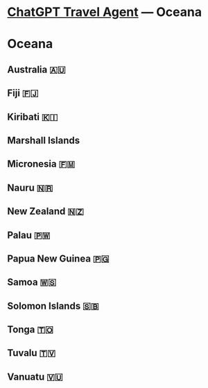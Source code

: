 # [ChatGPT Travel Agent](https://chat.openai.com/) — Oceana 
# Oceana 
## Australia 🇦🇺 
## Fiji 🇫🇯 
## Kiribati 🇰🇮 
## Marshall Islands
## Micronesia 🇫🇲 
## Nauru 🇳🇷 
## New Zealand 🇳🇿 
## Palau 🇵🇼 
## Papua New Guinea 🇵🇬
## Samoa 🇼🇸 
## Solomon Islands 🇸🇧 
## Tonga 🇹🇴 
## Tuvalu 🇹🇻 
## Vanuatu 🇻🇺 
